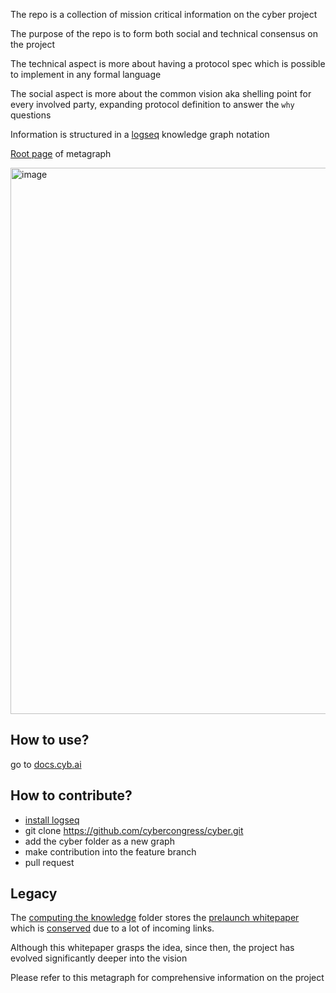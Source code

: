 The repo is a collection of mission critical information on the cyber project
  
  The purpose of the repo is to form both social and technical consensus on the project
    
  The technical aspect is more about having a protocol spec which is possible to implement in any formal language
    
  The social aspect is more about the common vision aka shelling point for every involved party, expanding protocol definition to answer the `why` questions
    
  Information is structured in a [logseq](https://logseq.com/) knowledge graph notation
    
  [Root page](pages/cyber.md) of metagraph
  
  <img width="874" alt="image" src="https://emerald-raw-leopon-384.mypinata.cloud/ipfs/QmPaun8GCGjzZhYhAqBXH8BGPBub45gyc8axKkM7CoH9Gj">

## How to use?
  
  go to [docs.cyb.ai](https://docs.cyb.ai)

## How to contribute?
- [install logseq](https://github.com/logseq/logseq/releases)
- git clone https://github.com/cybercongress/cyber.git
- add the cyber folder as a new graph
- make contribution into the feature branch
- pull request
## Legacy
  
  The [computing the knowledge](https://github.com/cybercongress/cyber/tree/master/computing-the-knowledge) folder stores the [prelaunch whitepaper](https://github.com/cybercongress/cyber/blob/master/computing-the-knowledge/computing-the-knowledge.md) which is [conserved](https://cyb.ai/oracle/ask/QmXzGkfxZV2fzpFmq7CjAYsYL1M581ZD4yuF9jztPVTpCn) due to a lot of incoming links. 
  
  Although this whitepaper grasps the idea, since then, the project has evolved significantly deeper into the vision
  
  Please refer to this metagraph for comprehensive information on the project

